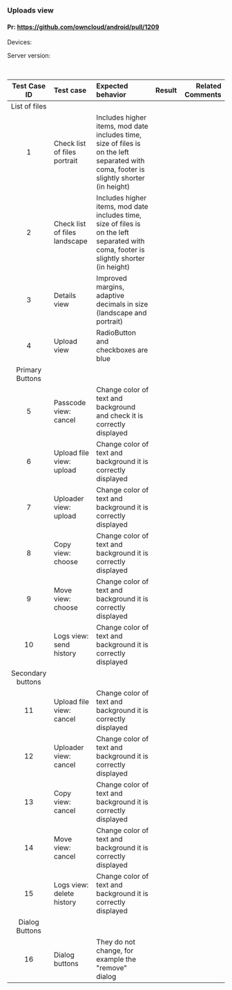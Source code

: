 ### Uploads view

#### Pr: https://github.com/owncloud/android/pull/1209

Devices:

Server version:

<br>

Test Case ID | Test case   | Expected behavior | Result | Related Comments
|:----:|:------------- |:-------------|-------------:|----------:
List of files|
1| Check list of files portrait | Includes higher items, mod date includes time, size of files is on the left separated with coma, footer is slightly shorter (in height)
2| Check list of files landscape | Includes higher items, mod date includes time, size of files is on the left separated with coma, footer is slightly shorter (in height)
3| Details view | Improved margins, adaptive decimals in size  (landscape and portrait)
4| Upload view | RadioButton and checkboxes are blue |
Primary Buttons|
5| Passcode view: cancel | Change color of text and background and check it is correctly displayed
6| Upload file view: upload| Change color of text and background it is correctly displayed
7| Uploader view: upload| Change color of text and background it is correctly displayed
8| Copy view: choose| Change color of text and background it is correctly displayed
9| Move view: choose| Change color of text and background it is correctly displayed
10| Logs view: send history| Change color of text and background it is correctly displayed
Secondary buttons| 
11| Upload file view: cancel| Change color of text and background it is correctly displayed
12| Uploader view: cancel| Change color of text and background it is correctly displayed
13| Copy view: cancel| Change color of text and background it is correctly displayed
14| Move view: cancel| Change color of text and background it is correctly displayed
15| Logs view: delete history| Change color of text and background it is correctly displayed
Dialog Buttons |
16| Dialog buttons| They do not change, for example the "remove" dialog |

